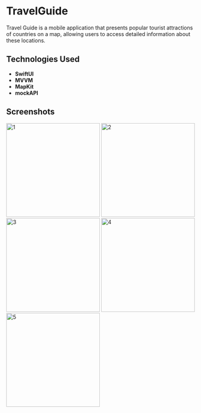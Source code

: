 # TravelGuide
Travel Guide is a mobile application that presents popular tourist attractions of countries on a map, allowing users to access detailed information about these locations.

## Technologies Used

- **SwiftUI**
- **MVVM**
- **MapKit**
- **mockAPI**

## Screenshots
<img width="250" alt="1" src="https://github.com/Batuhan-Akdemirr/TravelGuide/assets/85792583/eace16d6-a758-43f5-aaca-af86f7a426ac">
<img width="250" alt="2" src="https://github.com/Batuhan-Akdemirr/TravelGuide/assets/85792583/ebeb3ad7-9a70-4d7a-b28b-605c2a7431b3">
<img width="250" alt="3" src="https://github.com/Batuhan-Akdemirr/TravelGuide/assets/85792583/8b5fc664-3953-4485-9675-b1fa765045e7">
<img width="250" alt="4" src="https://github.com/Batuhan-Akdemirr/TravelGuide/assets/85792583/300ad2d3-6ae1-45bc-bddb-57183b4bf72d">
<img width="250" alt="5" src="https://github.com/Batuhan-Akdemirr/TravelGuide/assets/85792583/da4d7d6b-2790-429e-9abc-c3e5d27eefbd">

